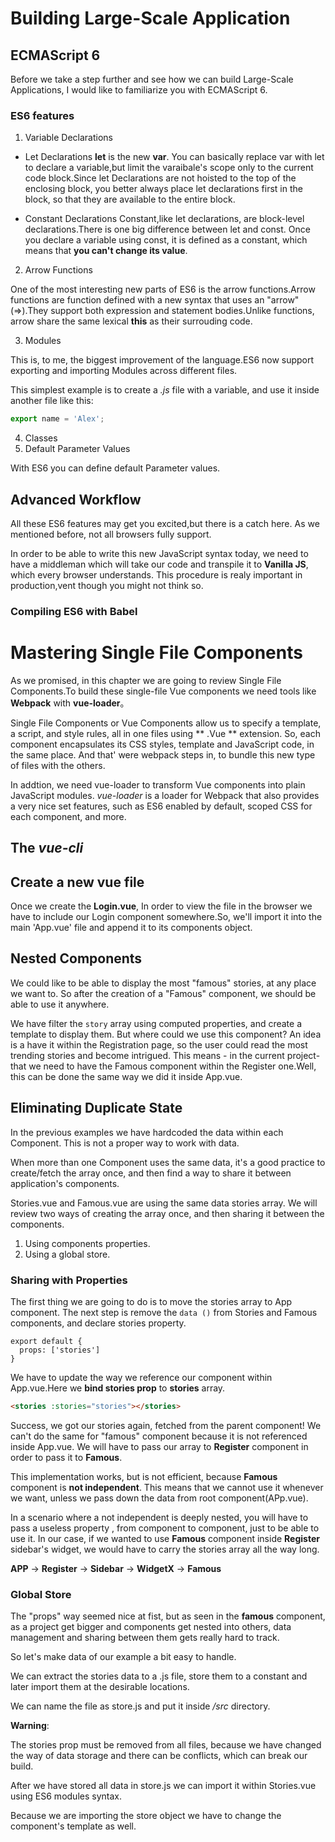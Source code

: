# Building Large-Scale Application

## ECMAScript 6
Before we take a step further and see how we can build Large-Scale Applications, I would like to familiarize you with ECMAScript 6.

### ES6 features
1. Variable Declarations
- Let Declarations
**let** is the new **var**. You can basically replace var with let to declare a variable,but limit the varaibale's scope only to the current code block.Since let Declarations are not hoisted to the top of the enclosing block, you better always place let declarations first in the block, so that they are available to the entire block.

- Constant Declarations
Constant,like let declarations, are block-level declarations.There is one big difference between let and const. Once you declare a variable using const, it is defined as a constant, which means that **you can't change its value**.

2. Arrow Functions

One of the most interesting new parts of ES6 is the arrow functions.Arrow functions are function defined with a new syntax that uses an "arrow"(=>).They support both expression and statement bodies.Unlike functions, arrow share the same lexical **this** as their surrouding code.

3. Modules

This is, to me, the biggest improvement of the language.ES6 now support exporting and importing Modules across different files.

This simplest example is to create a *.js* file with a variable, and use it inside another file like this:

```js
export name = 'Alex';
```
4. Classes
5. Default Parameter Values

With ES6 you can define default Parameter values.

## Advanced Workflow

All these ES6 features may get you excited,but there is a catch here. As we mentioned before, not all browsers fully support.

In order to be able to write this new JavaScript syntax today, we need to have a middleman which will take our code and transpile it to **Vanilla JS**, which every browser understands. This procedure is realy important in production,vent though you might not think so.

### Compiling ES6 with Babel

# Mastering Single File Components

As we promised, in this chapter we are going to review Single File Components.To build these single-file Vue components we need tools like **Webpack** with **vue-loader**。

Single File Components or Vue Components allow us to specify a template, a script, and style rules, all in one files using ** .Vue ** extension. So, each component encapsulates its CSS styles, template and JavaScript code, in the same place. And that' were webpack steps in, to bundle this new type of files with the others.

In addtion, we need vue-loader to transform Vue components into plain JavaScript modules. *vue-loader* is a loader for Webpack that also provides a very nice set features, such as ES6 enabled by default, scoped CSS for each component, and more.

## The *vue-cli*

## Create a new vue file

Once we create the **Login.vue**, In order to view the file in the browser we have to include our Login component somewhere.So, we'll import it into the main 'App.vue' file and append it to its components object.


## Nested Components

We could like to be able to display the most "famous" stories, at any place we want to. So after the creation of a "Famous" component, we should be able to use it anywhere.

We have filter the `story` array using computed properties, and create a template to display them. But where could we use this component? An idea is a have it within the Registration page, so the user could read the  most trending stories and become intrigued. This means - in the current project-that we need to have the Famous component within the Register one.Well, this can be done the same way we did it inside App.vue.

## Eliminating Duplicate State

In the previous examples we have hardcoded the data within each Component. This is not a proper way to work with data.

When more than one Component uses the same data, it's a good practice to create/fetch the array once, and then find a way to share it between application's components.

Stories.vue and Famous.vue are using the same data stories array. We will review two ways of creating the array once, and then sharing it between the components.

1. Using components properties.
2. Using a global store.

### Sharing with Properties

The first thing we are going to do is to move the stories array to App component.
The next step is remove the `data ()` from Stories and Famous components, and declare stories property.

```JS
export default {
  props: ['stories']
}
```
We have to update the way we reference our component within App.vue.Here we **bind stories prop** to **stories** array.

```HTML
<stories :stories="stories"></stories>
```
Success, we got our stories again, fetched from the parent component! We can't do the same for "famous" component because it is not referenced inside App.vue. We will have to pass our array to **Register** component in order to pass it to **Famous**.

This implementation works, but is not efficient, because **Famous** component is **not independent**. This means that we cannot use it whenever we want, unless we pass down the data from root component(APp.vue).

In a scenario where a not independent is deeply nested, you will have to pass a useless property , from component to component, just to be able to use it. In our case, if we wanted to use **Famous** component inside **Register** sidebar's widget, we would have to carry the stories array all the way long.

**APP** -> **Register** -> **Sidebar** -> **WidgetX** -> **Famous**

### Global Store

The "props" way seemed nice at fist, but as seen in the **famous** component, as a project get bigger and components get nested into others, data management and sharing between them gets really hard to track.

So let's make data of our example a bit easy to handle.

We can extract the stories data to a .js file, store them to a constant and later import them at the desirable locations.

We can name the file as store.js and put it inside */src* directory.

**Warning**:

The stories prop must be removed from all files, because we have changed the way of data storage and there can be conflicts, which can break our build.

After we have stored all data in store.js we can import it within Stories.vue using ES6 modules syntax.

Because we are importing the store object we have to change the component's template as well.
